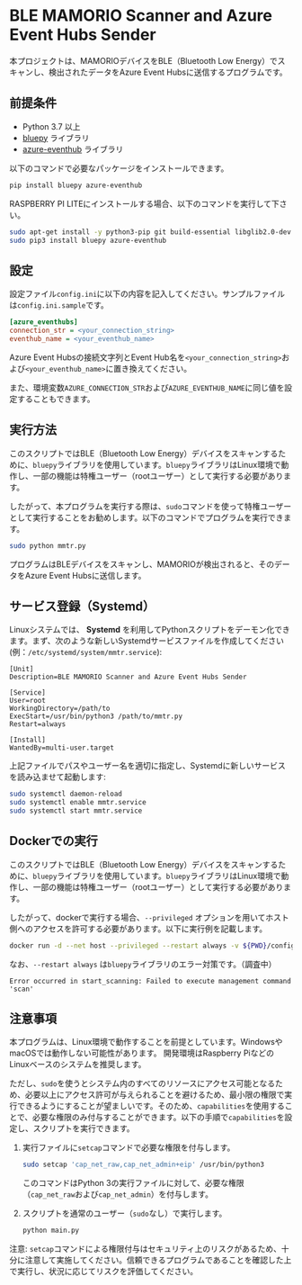 # BLE MAMORIO Scanner and Azure Event Hubs Sender

本プロジェクトは、MAMORIOデバイスをBLE（Bluetooth Low Energy）でスキャンし、検出されたデータをAzure Event Hubsに送信するプログラムです。

## 前提条件

- Python 3.7 以上
- [bluepy](https://github.com/IanHarvey/bluepy) ライブラリ
- [azure-eventhub](https://pypi.org/project/azure-eventhub/) ライブラリ

以下のコマンドで必要なパッケージをインストールできます。

```bash
pip install bluepy azure-eventhub
```

RASPBERRY PI LITEにインストールする場合、以下のコマンドを実行して下さい。

```bash
sudo apt-get install -y python3-pip git build-essential libglib2.0-dev
sudo pip3 install bluepy azure-eventhub
```

## 設定

設定ファイル`config.ini`に以下の内容を記入してください。サンプルファイルは`config.ini.sample`です。

```ini
[azure_eventhubs]
connection_str = <your_connection_string>
eventhub_name = <your_eventhub_name>
```

Azure Event Hubsの接続文字列とEvent Hub名を`<your_connection_string>`および`<your_eventhub_name>`に置き換えてください。

また、環境変数`AZURE_CONNECTION_STR`および`AZURE_EVENTHUB_NAME`に同じ値を設定することもできます。

## 実行方法

このスクリプトではBLE（Bluetooth Low Energy）デバイスをスキャンするために、`bluepy`ライブラリを使用しています。`bluepy`ライブラリはLinux環境で動作し、一部の機能は特権ユーザー（rootユーザー）として実行する必要があります。

したがって、本プログラムを実行する際は、`sudo`コマンドを使って特権ユーザーとして実行することをお勧めします。以下のコマンドでプログラムを実行できます。

```bash
sudo python mmtr.py
```
プログラムはBLEデバイスをスキャンし、MAMORIOが検出されると、そのデータをAzure Event Hubsに送信します。

## サービス登録（Systemd）

Linuxシステムでは、 **Systemd** を利用してPythonスクリプトをデーモン化できます。まず、次のような新しいSystemdサービスファイルを作成してください(例：`/etc/systemd/system/mmtr.service`):

```
[Unit]
Description=BLE MAMORIO Scanner and Azure Event Hubs Sender

[Service]
User=root
WorkingDirectory=/path/to
ExecStart=/usr/bin/python3 /path/to/mmtr.py
Restart=always

[Install]
WantedBy=multi-user.target
```

上記ファイルでパスやユーザー名を適切に指定し、Systemdに新しいサービスを読み込ませて起動します:

```bash
sudo systemctl daemon-reload
sudo systemctl enable mmtr.service
sudo systemctl start mmtr.service
```

## Dockerでの実行

このスクリプトではBLE（Bluetooth Low Energy）デバイスをスキャンするために、`bluepy`ライブラリを使用しています。`bluepy`ライブラリはLinux環境で動作し、一部の機能は特権ユーザー（rootユーザー）として実行する必要があります。

したがって、dockerで実行する場合、`--privileged` オプションを用いてホスト側へのアクセスを許可する必要があります。以下に実行例を記載します。


```bash
docker run -d --net host --privileged --restart always -v ${PWD}/config.ini:/app/src/config.ini pptdxsoliag/mmtr:0.0.1
```

なお、`--restart always` は`bluepy`ライブラリのエラー対策です。（調査中）

```
Error occurred in start_scanning: Failed to execute management command 'scan'
```

## 注意事項

本プログラムは、Linux環境で動作することを前提としています。WindowsやmacOSでは動作しない可能性があります。
開発環境はRaspberry PiなどのLinuxベースのシステムを推奨します。

ただし、`sudo`を使うとシステム内のすべてのリソースにアクセス可能となるため、必要以上にアクセス許可が与えられることを避けるため、最小限の権限で実行できるようにすることが望ましいです。そのため、`capabilities`を使用することで、必要な権限のみ付与することができます。以下の手順で`capabilities`を設定し、スクリプトを実行できます。

1. 実行ファイルに`setcap`コマンドで必要な権限を付与します。
   ```bash
   sudo setcap 'cap_net_raw,cap_net_admin+eip' /usr/bin/python3
   ```

   このコマンドはPython 3の実行ファイルに対して、必要な権限（`cap_net_raw`および`cap_net_admin`）を付与します。

2. スクリプトを通常のユーザー（`sudo`なし）で実行します。
   ```bash
   python main.py
   ```

注意: `setcap`コマンドによる権限付与はセキュリティ上のリスクがあるため、十分に注意して実施してください。信頼できるプログラムであることを確認した上で実行し、状況に応じてリスクを評価してください。
